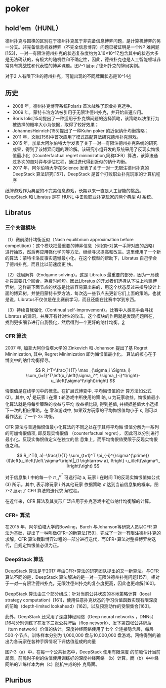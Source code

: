 

<!--
 * @version:
 * @Author:  StevenJokess（蔡舒起） https://github.com/StevenJokess
 * @Date: 2023-04-28 21:20:34
 * @LastEditors:  StevenJokess（蔡舒起） https://github.com/StevenJokess
 * @LastEditTime: 2023-05-28 01:37:39
 * @Description:
 * @Help me: make friends by a867907127@gmail.com and help me get some “foreign” things or service I need in life; 如有帮助，请赞助，失业3年了。![支付宝收款码](https://github.com/StevenJokess/d2rl/blob/master/img/%E6%94%B6.jpg)
 * @TODO::
 * @Reference:
-->
# poker

## hold'em（HUNL）

德州扑克与围棋的区别在于德州扑克属于非完备信息博弈问题，是计算机博弈的另一分支。非完备信息机器博弈（不完全信息博弈）问题已被证明是一个NP 难问题[153]，一对一有限注德州扑克的状态复杂度约为3.16×10^17,包含其中的状态大多是无法确认的，有极大的随机性和不确定性，因此，德州扑克也是人工智能领域非常具有挑战性和代表性的博弈课题。图7-1 展示了德州扑克的牌局实例。

对于2 人有限下注的德州扑克，可能出现的不同牌面状态是10^14[4]

## 历史

- 2008 年，德州扑克博弈系统Polaris 首次战胜了职业扑克选手。
- 2009 年，蒙特卡洛方法被引用于无限注德州扑克，并开始普遍应用。
- Boris Iolis[154]提出了一种适用于扑克牌问题的选择策略，该策略以决策行为被选择的概率大小为依据，取得了较好效果；
- JohannesHeinrich[155]提出了一种Kuhn poker 的近似纳什均衡策略；
- 2011 年，文献[156]中首次应用了模式匹配算法研究德州扑克游戏。
- 2015 年，加拿大阿尔伯特大学发表了关于一对一有限注德州扑克系统的研究成果，得到了该博弈问题的理论解。该研究小组开发的系统采用了反现实悔恨值最小化（Counterfactual regret minimization,简称CFR）算法，该算法通过多次的自对弈与评估过程，通过迭代得到近似的纳什均衡。
- 2017 年，阿尔伯特大学在Science 发表了关于一对一无限注德州扑克的DeepStack 算法研究[157]，DeepStack 是首个打败职业扑克玩家的计算机程序

纸牌游戏作为典型的不完美信息游戏，长期以来一直是人工智能的挑战。DeepStack 和 Libratus 是在 HUNL 中击败职业扑克玩家的两个典型 AI 系统。

## Libratus

### 三个关键模块

（1）赛前纳什均衡近似（Nash  equilibrium  approximation  before competition）：这个模块把最重要的博弈信息（例如针对某一手牌对应的战略）进行抽取，然后再应用强化学习等方法，继续寻求提高和改进。这里使用了一个新的算法：蒙特卡洛反事实遗憾最小化。在这个模型的帮助下，Libratus 自己学会了德州扑克，而且比以前速度更
快。

（2）残局解算（Endgame  solving）。这是 Libratus 最重要的部分，因为一局德扑只需要几个回合，耗费时间短。因此Libratus 的开发者们选择从下往上构建博弈树，这样最下面节点的状态是比较容易算出来的，用这个状态反过来指导设计上面的博弈树，并使用蒙特卡罗方法，每次选一些节点去更新它们上面的策略。也就是说，Libratus不仅仅是在比赛前学习，而且还能在比赛中学到东西。

（3）持续自我强化（Continual self-improvement）。比赛中人类高手会寻找Libratus 的漏洞，并展开有针对性的攻击。这个模块的作用就是发现问题所在，找到更多细节进行自我强化，然后得到一个更好的纳什均衡。[2]

### CFR 算法

2007 年, 加拿大阿尔伯塔大学的 Zinkevich 和 Johanson 提出了基 Regret Minimization, 其中, Regret Minimization 即为悔恨值最小化。 算法的核心在于博変中的纳什均衡探寻。

$$
R_i^T=\frac{1}{T} \max _{\sigma_i \Sigma_i} \sum_{i=1}^T\left(u_i\left(\sigma_i^*, \sigma_{-i}^t\right)-u_i\left(\sigma^t\right)\right)
$$

悔恨值是在线学习中的概念。在扩展式博变中, 平均悔恨值的计 算方法如公式 (2)。其中, $\sigma_i^t$ 是玩家 $\mathrm{i}$ 在第 $\mathrm{t}$ 轮游戏中所使用的策 略, $\mathrm{u}$ 为玩家收益。悔恨值最小化算法就是将每步策略的收益与平均 收益相比较, 得到差值, 并根据差值大小选择下一次的相应策略。在 零和游戏中, 如果双方玩家的平均悔恨值均小于 $\varepsilon$, 则可以看作达到 了一个 $2 \varepsilon$ 均衡。

CFR 算法与普通悔恨值最小化算法的不同之处在于其将平均悔 恨值分解为一系列的可加悔恨值项, 即反现实悔恨值 （counterfactual regret）， 因此可以分别进行最小化。反现实悔恨值定义在独立的信 息集上，而平均悔恨值受限于反现实悔恨值之和。

$$
R_i^T(I, a)=\frac{1}{T} \sum_{t=1}^T \pi_{-i}^{\sigma^{\prime}}(I)\left(u_i\left(\left.\sigma^t\right|_{l \rightarrow a}, I\right)-u_i\left(\sigma^t, I\right)\right)
$$

对于信息集 $\mathrm{I}$ 中的每一个 $\pi_{-i}^{\sigma^*}$ 可选行动 $\mathrm{a}$, 玩家 $\mathrm{i}$ 在时间 $\mathrm{T}$的反现实悔恨值如公式 (3) 所示。其中, 表示除玩家 $\mathrm{i}$ 外其他玩家 依据策略 $\sigma$ 达到当前信息集的概率。图 7-2 展示了 CFR 算法的迭代求 解过程。





在近年来，CFR 算法及其变形广泛应用于扑克游戏中近似纳什均衡解的计算。

### CFR+ 算法

在2015 年，阿尔伯塔大学的Bowling，Burch 与Johanson等研究人员以CFR 算法为基础，提出了一种叫做CFR+的新算法[159]，完成了一对一有限注德州扑克的求解。CFR 算法截取博弈过程的一部分进行迭代，而CFR+算法对整棵博弈树迭代，且规定悔恨值必须为正。


### DeepStack 算法

DeepStack 算法是于2017 年由CFR+算法的研究团队提出的又一新算法。与CFR 算法不同的是，DeepStack 算法解决的是一对一无限注德州扑克问题[157]。相对于一对一有限注德州扑克，无限注德州扑克的复杂度更高，因此也更难解[160]。

DeepStack 算法由三个部分组成：针对当前公共状态的本地策略计算（local strategy computation）[161]，使用任意扑克状态的学习价值函数实现有限深度的前瞻（depth-limited lookahead）[162]，以及预测动作的受限集合[163]。

此外，DeepStack 还采用了深度神经网络（Deep neural networks  ，DNNs）[164]分别训练了在发下三张公共牌后（flop network）、发下第四张公共牌后（turn network）价值的估计。深度神经网络使用了七个
全连接隐含层，每层 500 个节点。训练样本分别为 1,000,000 盘与10,000,000 盘游戏。网络得到的输出为各玩家在各种手牌情况下评估值组成的向量

图7-3（a）中，在每一个公共状态中，DeepStack 使用有限深度
的前瞻估计当前局面，前瞻时子树的估值使用训练好的深度神经网络
（b）计算。而（b）中神经网络的训练样本为由（c）随机生成的扑
克局面。


## Pluribus

[1]: https://zhuanlan.zhihu.com/p/73268685
[2]: https://www.ambchina.com/data/upload/image/20220226/2017%E4%B8%AD%E5%9B%BD%E4%BA%BA%E5%B7%A5%E6%99%BA%E8%83%BD%E7%B3%BB%E5%88%97%E7%99%BD%E7%9A%AE%E4%B9%A6--%E6%99%BA%E8%83%BD%E5%8D%9A%E5%BC%88-2017.pdf
[3]: https://www.ambchina.com/data/upload/image/20220226/2017%E4%B8%AD%E5%9B%BD%E4%BA%BA%E5%B7%A5%E6%99%BA%E8%83%BD%E7%B3%BB%E5%88%97%E7%99%BD%E7%9A%AE%E4%B9%A6--%E6%99%BA%E8%83%BD%E5%8D%9A%E5%BC%88-2017.pdf
[4]: https://personal.ntu.edu.sg/boan/Chinese/%E5%88%86%E5%B8%83%E5%BC%8F%E4%BA%BA%E5%B7%A5%E6%99%BA%E8%83%BD%E7%AE%80%E4%BB%8B.pdf
